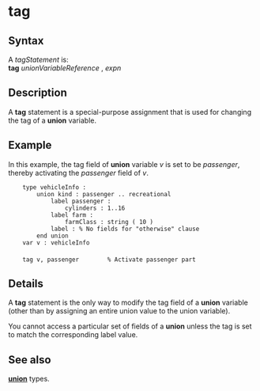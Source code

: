
# tag

## Syntax
A _tagStatement_ is:   
**tag** _unionVariableReference_ , _expn_

## Description
A **tag** statement is a special-purpose assignment that is used for changing the tag of a **union** variable.


## Example
In this example, the tag field of **union** variable _v_ is set to be _passenger_, thereby activating the _passenger_ field of _v_.

        type vehicleInfo :
            union kind : passenger .. recreational
                label passenger :
                    cylinders : 1..16
                label farm :
                    farmClass : string ( 10 )
                label : % No fields for "otherwise" clause
            end union
        var v : vehicleInfo
        
        tag v, passenger        % Activate passenger part
## Details
A **tag** statement is the only way to modify the tag field of a **union** variable (other than by assigning an entire union value to the union variable).

You cannot  access a particular set of fields of a **union** unless the tag is set to match the corresponding label value.


## See also
**[union](union.html)** types.

                        
